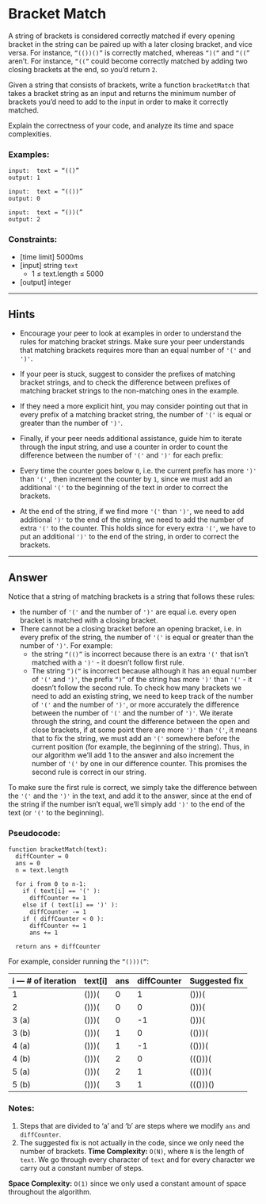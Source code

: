 # Bracket Match
A string of brackets is considered correctly matched if every opening bracket in the string can be paired up with a later closing bracket, and vice versa. For instance, `“(())()”` is correctly matched, whereas `“)(“` and `“((”` aren’t. For instance, `“((”` could become correctly matched by adding two closing brackets at the end, so you’d return `2`.

Given a string that consists of brackets, write a function `bracketMatch` that takes a bracket string as an input and returns the minimum number of brackets you’d need to add to the input in order to make it correctly matched.

Explain the correctness of your code, and analyze its time and space complexities.

### Examples:
```
input:  text = “(()”
output: 1

input:  text = “(())”
output: 0

input:  text = “())(”
output: 2
```

### Constraints:

- [time limit] 5000ms
- [input] string `text`
  - 1 ≤ text.length ≤ 5000
- [output] integer

___
## Hints
- Encourage your peer to look at examples in order to understand the rules for matching bracket strings. Make sure your peer understands that matching brackets requires more than an equal number of `'('` and `')'`.

- If your peer is stuck, suggest to consider the prefixes of matching bracket strings, and to check the difference between prefixes of matching bracket strings to the non-matching ones in the example.

- If they need a more explicit hint, you may consider pointing out that in every prefix of a matching bracket string, the number of `'('` is equal or greater than the number of `')'`.

- Finally, if your peer needs additional assistance, guide him to iterate through the input string, and use a counter in order to count the difference between the number of `'('` and `')'` for each prefix:

- Every time the counter goes below `0`, i.e. the current prefix has more `')'` than `'('` , then increment the counter by `1`, since we must add an additional `'('` to the beginning of the text in order to correct the brackets.

- At the end of the string, if we find more `'('` than `')'`, we need to add additional `')'` to the end of the string, we need to add the number of extra `'('` to the counter. This holds since for every extra `'('`, we have to put an additional `')'` to the end of the string, in order to correct the brackets.

---
## Answer
Notice that a string of matching brackets is a string that follows these rules:

- the number of `'('` and the number of `')'` are equal i.e. every open bracket is matched with a closing bracket.
- There cannot be a closing bracket before an opening bracket, i.e. in every prefix of the string, the number of `'('` is equal or greater than the number of `')'`. For example:
  - the string `“(()”` is incorrect because there is an extra `'('` that isn’t matched with a `')'` - it doesn’t follow first rule.
  - The string `“)(“` is incorrect because although it has an equal number of `'('` and `')'`, the prefix `“)”` of the string has more `')'` than `'('` - it doesn’t follow the second rule. To check how many brackets we need to add an existing string, we need to keep track of the number of `'('` and the number of `')'`, or more accurately the difference between the number of `'('` and the number of `')'`. We iterate through the string, and count the difference between the open and close brackets, if at some point there are more `')'` than `'('`, it means that to fix the string, we must add an `'('` somewhere before the current position (for example, the beginning of the string). Thus, in our algorithm we’ll add 1 to the answer and also increment the number of `'('` by one in our difference counter. This promises the second rule is correct in our string.

To make sure the first rule is correct, we simply take the difference between the `'('` and the `')'` in the text, and add it to the answer, since at the end of the string if the number isn’t equal, we’ll simply add `')'` to the end of the text (or `'('` to the beginning).

### Pseudocode:
```
function bracketMatch(text):
  diffCounter = 0
  ans = 0
  n = text.length

  for i from 0 to n-1:
    if ( text[i] == '(' ):
      diffCounter += 1
    else if ( text[i] == ')' ):
      diffCounter -= 1
    if ( diffCounter < 0 ):
      diffCounter += 1
      ans += 1

  return ans + diffCounter
```
For example, consider running the `“()))(“`:

**i — # of iteration** | **text[i]** | **ans** | **diffCounter** | **Suggested fix**
--|--|--|--|--
1 | ()))( | 0 | 1 | ()))(
2 | ()))( | 0 | 0 | ()))(
3 (a) | ()))( | 0 | -1 | ()))(
3 (b) | ()))( | 1 | 0 | (()))(
4 (a) | ()))( | 1 | -1 | (()))(
4 (b) | ()))( | 2 | 0 | ((()))(
5 (a) | ()))( | 2 | 1 | ((()))(
5 (b) | ()))( | 3 | 1 | ((()))()

### Notes:
1. Steps that are divided to ‘a’ and ‘b’ are steps where we modify `ans` and `diffCounter`.
2. The suggested fix is not actually in the code, since we only need the number of brackets.
**Time Complexity:** `O(N)`, where `N` is the length of `text`. We go through every character of `text` and for every character we carry out a constant number of steps.

**Space Complexity:** `O(1)` since we only used a constant amount of space throughout the algorithm.